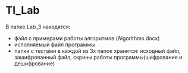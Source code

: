# TI_Lab
В папке Lab_3 находятся: 
- файл с примерами работы алгоритмов (Algorithms.docx)
- исполняемый файл программы
- папки с тестами 
  в каждой из 3х папок хранятся: исходный файл, зашифрованный файл, скрины работы программы(шифрование и дешифрование)
